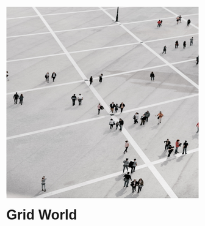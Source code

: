 <p align="center">
  <img src="https://github.com/AlexisRodriguezCS/GridWord/blob/main/Images/GridWorld.jpg?raw=true" alt="alt text" height="500" width="800">
  <h1 style="font-family: Arial, sans-serif; font-size: 36px; margin-top: 20px;">Grid World</h1>
</p>
